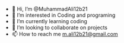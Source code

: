 - 👋 Hi, I’m @MuhammadAli12b21
- 👀 I’m interested in Coding and programing
- 🌱 I’m currently learning coding
- 💞️ I’m looking to collaborate on projects
- 📫 How to reach me m.ali12b21@gmail.com

<!---
MuhammadAli12b21/MuhammadAli12b21 is a ✨ special ✨ repository because its `README.md` (this file) appears on your GitHub profile.
You can click the Preview link to take a look at your changes.
--->
